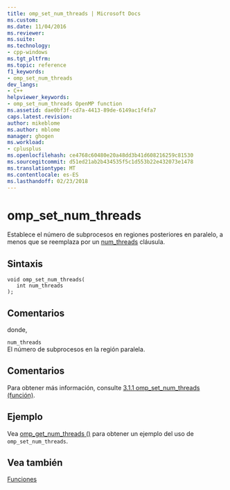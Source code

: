 ```yaml
---
title: omp_set_num_threads | Microsoft Docs
ms.custom: 
ms.date: 11/04/2016
ms.reviewer: 
ms.suite: 
ms.technology:
- cpp-windows
ms.tgt_pltfrm: 
ms.topic: reference
f1_keywords:
- omp_set_num_threads
dev_langs:
- C++
helpviewer_keywords:
- omp_set_num_threads OpenMP function
ms.assetid: dae0bf3f-cd7a-4413-89de-6149ac1f4fa7
caps.latest.revision: 
author: mikeblome
ms.author: mblome
manager: ghogen
ms.workload:
- cplusplus
ms.openlocfilehash: ce4768c60480e20a48dd3b41d608216259c81530
ms.sourcegitcommit: d51ed21ab2b434535f5c1d553b22e432073e1478
ms.translationtype: MT
ms.contentlocale: es-ES
ms.lasthandoff: 02/23/2018
---
```

# <a name="ompsetnumthreads"></a>omp_set_num_threads
Establece el número de subprocesos en regiones posteriores en paralelo, a menos que se reemplaza por un [num_threads](../../../parallel/openmp/reference/num-threads.md) cláusula.  
  
## <a name="syntax"></a>Sintaxis  
  
```  
void omp_set_num_threads(  
   int num_threads  
);  
```  
  
## <a name="remarks"></a>Comentarios  
 donde,  
  
 `num_threads`  
 El número de subprocesos en la región paralela.  
  
## <a name="remarks"></a>Comentarios  
 Para obtener más información, consulte [3.1.1 omp_set_num_threads (función)](../../../parallel/openmp/3-1-1-omp-set-num-threads-function.md).  
  
## <a name="example"></a>Ejemplo  
 Vea [omp_get_num_threads ()](../../../parallel/openmp/reference/omp-get-num-threads.md) para obtener un ejemplo del uso de `omp_set_num_threads`.  
  
## <a name="see-also"></a>Vea también  
 [Funciones](../../../parallel/openmp/reference/openmp-functions.md)